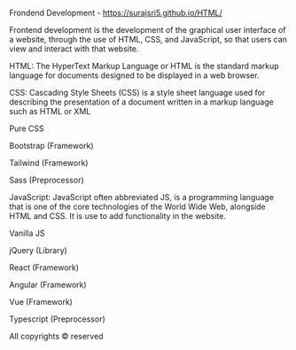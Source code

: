 Frondend Development - https://surajsri5.github.io/HTML/

Frontend development is the development of the graphical user interface of a website, through the use of HTML, CSS, and JavaScript, so that users can view and interact with that website.




HTML: The HyperText Markup Language or HTML is the standard markup language for documents designed to be displayed in a web browser.

CSS: Cascading Style Sheets (CSS) is a style sheet language used for describing the presentation of a document written in a markup language such as HTML or XML

Pure CSS

Bootstrap (Framework)

Tailwind (Framework)

Sass (Preprocessor)

JavaScript: JavaScript often abbreviated JS, is a programming language that is one of the core technologies of the World Wide Web, alongside HTML and CSS. It is use to add functionality in the website.

Vanilla JS

jQuery (Library)

React (Framework)

Angular (Framework)

Vue (Framework)

Typescript (Preprocessor)

All copyrights © reserved
